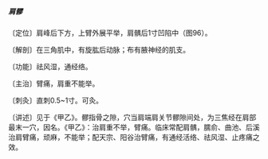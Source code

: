 ##### 肩髎

〔定位〕肩峰后下方，上臂外展平举，肩髃后1寸凹陷中（图96）。

〔解剖〕在三角肌中，有旋肱后动脉；布有腋神经的肌支。

〔功能〕祛风湿，通经络。

〔主治〕臂痛，肩重不能举。

〔刺灸〕直刺0.5~1寸。可灸。

〔讲述〕见于《甲乙》。髎指骨之隙，穴当肩端肩关节髎隙间处，为三焦经在肩部最末一穴，因名。《甲乙》：治肩重不举，臂痛。临床常配肩髃，臑俞、曲池、后溪治肩臂痛，顽麻，不能举；配天宗、阳谷治臂痛，有通经活络、祛风湿、止疼痛之效。
